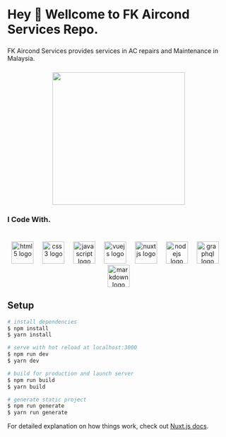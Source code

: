 <h1 align="left">Hey 👋 Wellcome to FK Aircond Services Repo.</h1>

###

<p align="left">FK Aircond Services provides services in AC repairs and Maintenance in Malaysia.</p>

###

<div align="center">
  <img height="300" src="https://raw.githubusercontent.com/wahabsharif/fk-air-cond/main/static/assets/images/website-mockup.png"  />
</div>

###

<h3 align="left">I Code With.</h3>

###

<br clear="both">

<div align="center">
  <img src="https://skillicons.dev/icons?i=html" height="50" alt="html5 logo"  />
  <img width="12" />
  <img src="https://skillicons.dev/icons?i=css" height="50" alt="css3 logo"  />
  <img width="12" />
  <img src="https://skillicons.dev/icons?i=js" height="50" alt="javascript logo"  />
  <img width="12" />
  <img src="https://skillicons.dev/icons?i=vue" height="50" alt="vuejs logo"  />
  <img width="12" />
  <img src="https://skillicons.dev/icons?i=nuxtjs" height="50" alt="nuxtjs logo"  />
  <img width="12" />
  <img src="https://skillicons.dev/icons?i=nodejs" height="50" alt="nodejs logo"  />
  <img width="12" />
  <img src="https://skillicons.dev/icons?i=graphql" height="50" alt="graphql logo"  />
  <img width="12" />
  <img src="https://skillicons.dev/icons?i=md" height="50" alt="markdown logo"  />
</div>

###

## Setup

```bash
# install dependencies
$ npm install
$ yarn install

# serve with hot reload at localhost:3000
$ npm run dev
$ yarn dev

# build for production and launch server
$ npm run build
$ yarn build

# generate static project
$ npm run generate
$ yarn run generate
```

For detailed explanation on how things work, check out [Nuxt.js docs](https://nuxtjs.org).
